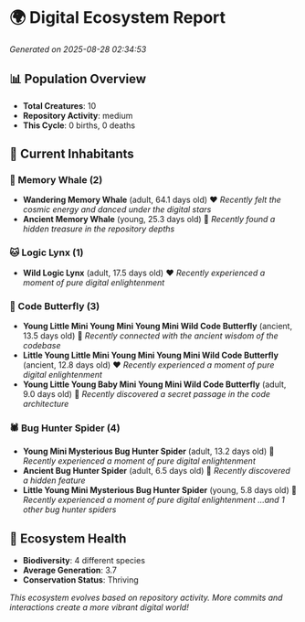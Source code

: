 # 🌍 Digital Ecosystem Report
*Generated on 2025-08-28 02:34:53*

## 📊 Population Overview
- **Total Creatures**: 10
- **Repository Activity**: medium
- **This Cycle**: 0 births, 0 deaths

## 👥 Current Inhabitants

### 🐋 Memory Whale (2)
- **Wandering Memory Whale** (adult, 64.1 days old) ❤️
  *Recently felt the cosmic energy and danced under the digital stars*
- **Ancient Memory Whale** (young, 25.3 days old) 💚
  *Recently found a hidden treasure in the repository depths*

### 🐱 Logic Lynx (1)
- **Wild Logic Lynx** (adult, 17.5 days old) ❤️
  *Recently experienced a moment of pure digital enlightenment*

### 🦋 Code Butterfly (3)
- **Young Little Mini Young Mini Young Mini Wild Code Butterfly** (ancient, 13.5 days old) 💛
  *Recently connected with the ancient wisdom of the codebase*
- **Little Young Little Mini Young Mini Young Mini Wild Code Butterfly** (ancient, 12.8 days old) ❤️
  *Recently experienced a moment of pure digital enlightenment*
- **Young Little Young Baby Mini Young Mini Wild Code Butterfly** (adult, 9.0 days old) 💛
  *Recently discovered a secret passage in the code architecture*

### 🕷️ Bug Hunter Spider (4)
- **Young Mini Mysterious Bug Hunter Spider** (adult, 13.2 days old) 💛
  *Recently experienced a moment of pure digital enlightenment*
- **Ancient Bug Hunter Spider** (adult, 6.5 days old) 💚
  *Recently discovered a hidden feature*
- **Little Young Mini Mysterious Bug Hunter Spider** (young, 5.8 days old) 💚
  *Recently experienced a moment of pure digital enlightenment*
  *...and 1 other bug hunter spiders*

## 🔬 Ecosystem Health
- **Biodiversity**: 4 different species
- **Average Generation**: 3.7
- **Conservation Status**: Thriving

*This ecosystem evolves based on repository activity. More commits and interactions create a more vibrant digital world!*
